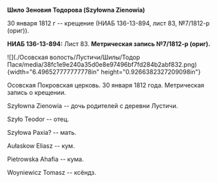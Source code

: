 **Шило Зеновия Тодорова (Szyłowna Zienowia)**

30 января 1812 г -- крещение (НИАБ 136-13-894, лист 83, №7/1812-р
(ориг)).

**НИАБ 136-13-894:** Лист 83. **Метрическая запись №7/1812-р (ориг).**

![](./Осовская волость/Лустичи/Шилы/Тодор Пася/media/38fc1e9e240a35d0e8e97496bf7fd284b2abf832.png){width="6.496527777777778in"
height="0.9266382327209098in"}

Осовская Покровская церковь. 30 января 1812 года. Метрическая запись о
крещении.

Szyłowna Zienowia -- дочь родителей с деревни Лустичи.

Szyło Teodor -- отец.

Szyłowa Paxia? -- мать.

Aułaskow Eliasz -- кум.

Pietrowska Ahafia -- кума.

Woyniewicz Tomasz -- ксёндз.

